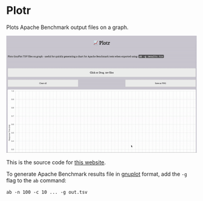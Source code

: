 # Plotr

Plots Apache Benchmark output files on a graph.

![Plotr](docs/plotr.gif)

This is the source code for [this website](https://plotr.pages.dev/).

To generate Apache Benchmark results file in [gnuplot](http://gnuplot.sourceforge.net/) format, add the `-g` flag to the `ab` command:

```shell
ab -n 100 -c 10 ... -g out.tsv
```
